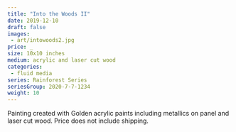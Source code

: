 ```yaml
---
title: "Into the Woods II"
date: 2019-12-10
draft: false
images:
 - art/intowoods2.jpg
price: _
size: 10x10 inches
medium: acrylic and laser cut wood
categories:
 - fluid media
series: Rainforest Series
seriesGroup: 2020-7-7-1234
weight: 10
---
```


Painting created with Golden acrylic paints including metallics on panel and laser cut wood. Price does not include shipping.
